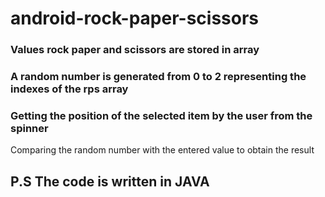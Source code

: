 # android-rock-paper-scissors

### Values rock paper and scissors are stored in array

### A random number is generated from 0 to 2 representing the indexes of the rps array

### Getting the position of the selected item by the user from the spinner

Comparing the random number with the entered value to obtain the result


## P.S The code is written in JAVA
